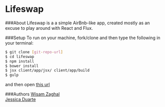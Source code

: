 # Lifeswap

###About
Lifeswap is a a simple AirBnb-like app, created mostly as an excuse to play around with React and Flux.

###Setup
To run on your machine, fork/clone and then type the following in your terminal:
```sh
$ git clone [git-repo-url]
$ cd lifeswap
$ npm install
$ bower install
$ jsx client/app/jsx/ client/app/build
$ gulp
```

and then open [this url](http://localhost:3000)

###Authors
[Wisam Zaghal](https://github.com/wzaghal)  
[Jessica Duarte](https://github.com/jessynd)